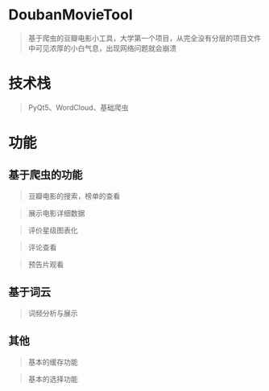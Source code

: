 # DoubanMovieTool
> 基于爬虫的豆瓣电影小工具，大学第一个项目，从完全没有分层的项目文件中可见浓厚的小白气息，出现网络问题就会崩溃
# 技术栈
> PyQt5、WordCloud、基础爬虫
# 功能
## 基于爬虫的功能
> 豆瓣电影的搜索，榜单的查看

> 展示电影详细数据

> 评价星级图表化

> 评论查看

> 预告片观看
## 基于词云
> 词频分析与展示
## 其他
> 基本的缓存功能

> 基本的选择功能
